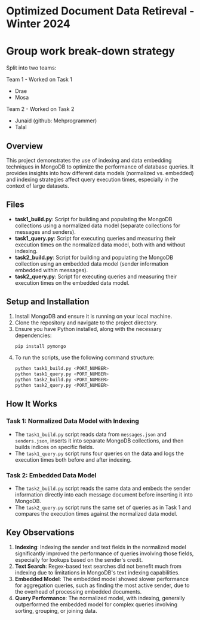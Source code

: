 # Optimized Document Data Retireval - Winter 2024  

# Group work break-down strategy
Split into two teams:

Team 1 - Worked on Task 1
- Drae    
- Mosa    

Team 2 - Worked on Task 2
- Junaid (github: Mehprogrammer)
- Talal
  
## Overview
This project demonstrates the use of indexing and data embedding techniques in MongoDB to optimize the performance of database queries. It provides insights into how different data models (normalized vs. embedded) and indexing strategies affect query execution times, especially in the context of large datasets.

## Files
- **task1_build.py**: Script for building and populating the MongoDB collections using a normalized data model (separate collections for messages and senders).
- **task1_query.py**: Script for executing queries and measuring their execution times on the normalized data model, both with and without indexing.
- **task2_build.py**: Script for building and populating the MongoDB collection using an embedded data model (sender information embedded within messages).
- **task2_query.py**: Script for executing queries and measuring their execution times on the embedded data model.

## Setup and Installation
1. Install MongoDB and ensure it is running on your local machine.
2. Clone the repository and navigate to the project directory.
3. Ensure you have Python installed, along with the necessary dependencies:
    ```bash
    pip install pymongo
    ```
4. To run the scripts, use the following command structure:
    ```bash
    python task1_build.py <PORT_NUMBER>
    python task1_query.py <PORT_NUMBER>
    python task2_build.py <PORT_NUMBER>
    python task2_query.py <PORT_NUMBER>
    ```

## How It Works

### Task 1: Normalized Data Model with Indexing
- The `task1_build.py` script reads data from `messages.json` and `senders.json`, inserts it into separate MongoDB collections, and then builds indices on specific fields.
- The `task1_query.py` script runs four queries on the data and logs the execution times both before and after indexing.
  
### Task 2: Embedded Data Model
- The `task2_build.py` script reads the same data and embeds the sender information directly into each message document before inserting it into MongoDB.
- The `task2_query.py` script runs the same set of queries as in Task 1 and compares the execution times against the normalized data model.

## Key Observations
1. **Indexing**: Indexing the sender and text fields in the normalized model significantly improved the performance of queries involving those fields, especially for lookups based on the sender's credit.
2. **Text Search**: Regex-based text searches did not benefit much from indexing due to limitations in MongoDB's text indexing capabilities.
3. **Embedded Model**: The embedded model showed slower performance for aggregation queries, such as finding the most active sender, due to the overhead of processing embedded documents.
4. **Query Performance**: The normalized model, with indexing, generally outperformed the embedded model for complex queries involving sorting, grouping, or joining data.



